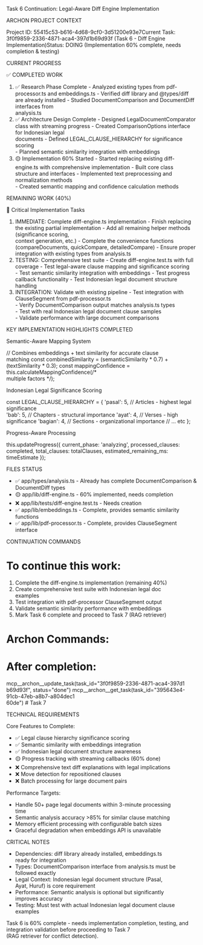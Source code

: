 Task 6 Continuation: Legal-Aware Diff Engine Implementation

  ARCHON PROJECT CONTEXT

  Project ID: 55415c53-b616-4d68-9cf0-3d51200e93e7Current Task:
  3f0f9859-2336-4871-aca4-397d1b69d93f (Task 6 - Diff Engine
  Implementation)Status: DOING (Implementation 60% complete,
  needs completion & testing)

  CURRENT PROGRESS

  ✅ COMPLETED WORK

  1. ✅ Research Phase Complete
    - Analyzed existing types from pdf-processor.ts and
  embeddings.ts
    - Verified diff library and @types/diff are already installed
    - Studied DocumentComparison and DocumentDiff interfaces from    
   analysis.ts
  2. ✅ Architecture Design Complete
    - Designed LegalDocumentComparator class with streaming
  progress
    - Created ComparisonOptions interface for Indonesian legal       
  documents
    - Defined LEGAL_CLAUSE_HIERARCHY for significance scoring        
    - Planned semantic similarity integration with embeddings        
  3. 🟡 Implementation 60% Started
    - Started replacing existing diff-engine.ts with
  comprehensive implementation
    - Built core class structure and interfaces
    - Implemented text preprocessing and normalization methods       
    - Created semantic mapping and confidence calculation methods    

  REMAINING WORK (40%)

  🔧 Critical Implementation Tasks

  1. IMMEDIATE: Complete diff-engine.ts implementation
    - Finish replacing the existing partial implementation
    - Add all remaining helper methods (significance scoring,        
  context generation, etc.)
    - Complete the convenience functions (compareDocuments,
  quickCompare, detailedCompare)
    - Ensure proper integration with existing types from
  analysis.ts
  2. TESTING: Comprehensive test suite
    - Create diff-engine.test.ts with full coverage
    - Test legal-aware clause mapping and significance scoring       
    - Test semantic similarity integration with embeddings
    - Test progress callback functionality
    - Test Indonesian legal document structure handling
  3. INTEGRATION: Validate with existing pipeline
    - Test integration with ClauseSegment from pdf-processor.ts      
    - Verify DocumentComparison output matches analysis.ts types     
    - Test with real Indonesian legal document clause samples        
    - Validate performance with large document comparisons

  KEY IMPLEMENTATION HIGHLIGHTS COMPLETED

  Semantic-Aware Mapping System

  // Combines embeddings + text similarity for accurate clause       
  matching
  const combinedSimilarity = (semanticSimilarity * 0.7) +
  (textSimilarity * 0.3);
  const mappingConfidence = this.calculateMappingConfidence(/*       
  multiple factors */);

  Indonesian Legal Significance Scoring

  const LEGAL_CLAUSE_HIERARCHY = {
    'pasal': 5,      // Articles - highest legal significance        
    'bab': 5,        // Chapters - structural importance
    'ayat': 4,       // Verses - high significance
    'bagian': 4,     // Sections - organizational importance
    // ... etc
  };

  Progress-Aware Processing

  this.updateProgress({
    current_phase: 'analyzing',
    processed_clauses: completed,
    total_clauses: totalClauses,
    estimated_remaining_ms: timeEstimate
  });

  FILES STATUS

  - ✅ app/types/analysis.ts - Already has complete
  DocumentComparison & DocumentDiff types
  - 🟡 app/lib/diff-engine.ts - 60% implemented, needs completion    
  - ❌ app/lib/tests/diff-engine.test.ts - Needs creation
  - ✅ app/lib/embeddings.ts - Complete, provides semantic
  similarity functions
  - ✅ app/lib/pdf-processor.ts - Complete, provides
  ClauseSegment interface

  CONTINUATION COMMANDS

  # To continue this work:
  1. Complete the diff-engine.ts implementation (remaining 40%)      
  2. Create comprehensive test suite with Indonesian legal doc       
  examples
  3. Test integration with pdf-processor ClauseSegment output        
  4. Validate semantic similarity performance with embeddings        
  5. Mark Task 6 complete and proceed to Task 7 (RAG retriever)      

  # Archon Commands:
  # After completion:
  mcp__archon__update_task(task_id="3f0f9859-2336-4871-aca4-397d1    
  b69d93f", status="done")
  mcp__archon__get_task(task_id="395643e4-91cb-47eb-a8b7-a804dec1    
  60de") # Task 7

  TECHNICAL REQUIREMENTS

  Core Features to Complete:

  - ✅ Legal clause hierarchy significance scoring
  - ✅ Semantic similarity with embeddings integration
  - ✅ Indonesian legal document structure awareness
  - 🟡 Progress tracking with streaming callbacks (60% done)
  - ❌ Comprehensive text diff explanations with legal
  implications
  - ❌ Move detection for repositioned clauses
  - ❌ Batch processing for large document pairs

  Performance Targets:

  - Handle 50+ page legal documents within 3-minute processing       
  time
  - Semantic analysis accuracy >85% for similar clause matching      
  - Memory efficient processing with configurable batch sizes        
  - Graceful degradation when embeddings API is unavailable

  CRITICAL NOTES

  - Dependencies: diff library already installed, embeddings.ts      
  ready for integration
  - Types: DocumentComparison interface from analysis.ts must be     
  followed exactly
  - Legal Context: Indonesian legal document structure (Pasal,       
  Ayat, Huruf) is core requirement
  - Performance: Semantic analysis is optional but significantly     
  improves accuracy
  - Testing: Must test with actual Indonesian legal document
  clause examples

  Task 6 is 60% complete - needs implementation completion, 
  testing, and integration validation before proceeding to Task 7    
   (RAG retriever for conflict detection).